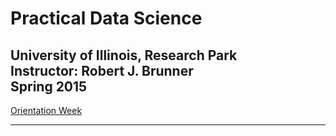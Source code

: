 # Practical Data Science
University of Illinois, Research Park  
Instructor: Robert J. Brunner  
Spring 2015  
-----

[Orientation Week](Week0/Docker.md)

-----

